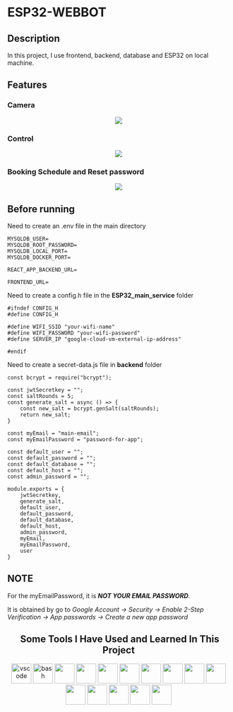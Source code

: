 # ESP32-WEBBOT

<h2>Description </h2>

In this project, I use frontend, backend, database and ESP32 on local machine.

<h2> Features </h2>

<h3> Camera </h3>
<div align="center">

[![](http://markdown-videos-api.jorgenkh.no/youtube/bBWBW29MAxo)](https://youtu.be/bBWBW29MAxo)
</div>

<h3> Control </h3>

<div align="center">

[![](http://markdown-videos-api.jorgenkh.no/youtube/uBf7McVt6SU)](https://youtu.be/uBf7McVt6SU)
</div>

<h3> Booking Schedule and Reset password</h3>

<div align="center">

[![](http://markdown-videos-api.jorgenkh.no/youtube/tP2ydQP_NOY)](https://youtu.be/tP2ydQP_NOY)
</div>

<h2>Before running </h2>

Need to create an .env file in the main directory

```
MYSQLDB_USER=
MYSQLDB_ROOT_PASSWORD=
MYSQLDB_LOCAL_PORT=
MYSQLDB_DOCKER_PORT=

REACT_APP_BACKEND_URL=

FRONTEND_URL= 
```

Need to create a config.h file in the **ESP32_main_service** folder

```
#ifndef CONFIG_H
#define CONFIG_H

#define WIFI_SSID "your-wifi-name"
#define WIFI_PASSWORD "your-wifi-password"
#define SERVER_IP "google-cloud-vm-external-ip-address"

#endif
```

Need to create a  secret-data.js file in **backend** folder

```
const bcrypt = require("bcrypt");

const jwtSecretkey = "";
const saltRounds = 5;
const generate_salt = async () => {
    const new_salt = bcrypt.genSalt(saltRounds);
    return new_salt;
}

const myEmail = "main-email";
const myEmailPassword = "password-for-app";

const default_user = "";
const default_password = "";
const default_database = "";
const default_host = "";
const admin_password = "";

module.exports = {
    jwtSecretkey, 
    generate_salt,
    default_user,
    default_password,
    default_database,
    default_host, 
    admin_password, 
    myEmail, 
    myEmailPassword, 
    user
}
```

<h2>NOTE </h2> 

For the myEmailPassword, it is ***NOT YOUR EMAIL PASSWORD***. 

It is obtained by go to *Google Account -> Security -> Enable 2-Step Verification -> App passwords -> Create a new app password*



<h2 align="center"> &nbsp;Some Tools I Have Used and Learned In This Project</h2>
<p align="center">
<img src="https://cdn.jsdelivr.net/gh/devicons/devicon/icons/vscode/vscode-original.svg" alt="vscode" width="45" height="45"/>
<img src="https://cdn.jsdelivr.net/gh/devicons/devicon/icons/bash/bash-original.svg" alt="bash" width="45" height="45"/>
<img src="https://cdn.jsdelivr.net/gh/devicons/devicon@latest/icons/cplusplus/cplusplus-original.svg" width="45" height="45"/>
<img src="https://cdn.jsdelivr.net/gh/devicons/devicon@latest/icons/express/express-original.svg" width="45" height="45"/>
<img src="https://cdn.jsdelivr.net/gh/devicons/devicon@latest/icons/javascript/javascript-original.svg" width="45" height="45"/>
<img src="https://cdn.jsdelivr.net/gh/devicons/devicon@latest/icons/html5/html5-original.svg" width="45" height="45"/>
<img src="https://cdn.jsdelivr.net/gh/devicons/devicon@latest/icons/css3/css3-original.svg" width="45" height="45"/>
<img src="https://cdn.jsdelivr.net/gh/devicons/devicon@latest/icons/docker/docker-original-wordmark.svg" width="45" height="45"/>
<img src="https://cdn.jsdelivr.net/gh/devicons/devicon@latest/icons/mysql/mysql-original-wordmark.svg" width="45" height="45"/>
<img src="https://cdn.jsdelivr.net/gh/devicons/devicon@latest/icons/react/react-original.svg" width="45" height="45"/>
<img src="https://cdn.jsdelivr.net/gh/devicons/devicon@latest/icons/postman/postman-original.svg" width="45" height="45"/>
<img src="https://cdn.jsdelivr.net/gh/devicons/devicon@latest/icons/nodejs/nodejs-plain-wordmark.svg" width="45" height="45"/>
<img src="https://cdn.jsdelivr.net/gh/devicons/devicon@latest/icons/git/git-plain-wordmark.svg" width="45" height="45"/>
<img src="https://cdn.jsdelivr.net/gh/devicons/devicon@latest/icons/arduino/arduino-original-wordmark.svg" width="45" height="45"/>
<img src="https://cdn.jsdelivr.net/gh/devicons/devicon@latest/icons/googlecloud/googlecloud-original.svg" width="45" height="45" />




</p>

